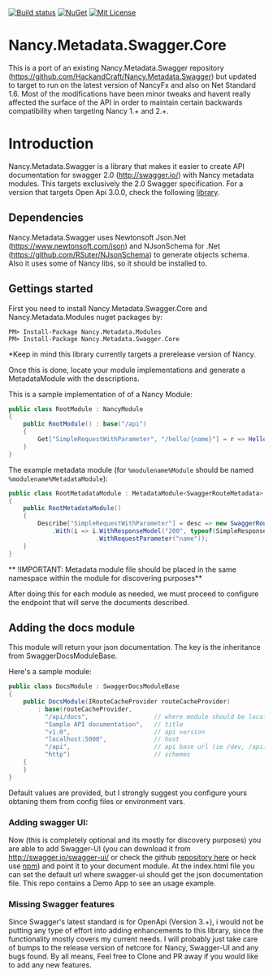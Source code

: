 [![Build status][build-svg]][build] [![NuGet][nuget-svg]][nuget] [![Mit License][mit-img]][mit]

# Nancy.Metadata.Swagger.Core 
This is a port of an existing Nancy.Metadata.Swagger repository (https://github.com/HackandCraft/Nancy.Metadata.Swagger) but updated to target to run on the latest version of NancyFx and also on Net Standard 1.6. Most of the modifications have been minor tweaks and havent really affected the surface of the API in order to maintain certain backwards compatibility when targeting Nancy 1.+ and 2.+.

# Introduction

Nancy.Metadata.Swagger is a library that makes it easier to create API documentation for swagger 2.0 (http://swagger.io/) with Nancy metadata modules. This targets exclusively the 2.0 Swagger specification. For a version that targets Open Api 3.0.0, check the following [library](https://github.com/Jaxelr/Nancy.Metadata.OpenApi).

## Dependencies

Nancy.Metadata.Swagger uses Newtonsoft Json.Net (https://www.newtonsoft.com/json) and NJsonSchema for .Net (https://github.com/RSuter/NJsonSchema) to generate objects schema. 
Also it uses some of Nancy libs, so it should be installed to.

## Gettings started

First you need to install Nancy.Metadata.Swagger.Core and Nancy.Metadata.Modules nuget packages by:

	PM> Install-Package Nancy.Metadata.Modules 
    PM> Install-Package Nancy.Metadata.Swagger.Core

*Keep in mind this library currently targets a prerelease version of Nancy. 

Once this is done, locate your module implementations and generate a MetadataModule with the descriptions.

This is a sample implementation of of a Nancy Module:

```c#
public class RootModule : NancyModule
{
	public RootModule() : base("/api")
	{
	    Get["SimpleRequestWithParameter", "/hello/{name}"] = r => Hello(r.name);
	}
}
```
The example metadata module (for ``%modulename%Module`` should be named ``%modulename%MetadataModule``):

```c#
public class RootMetadataModule : MetadataModule<SwaggerRouteMetadata>
{
    public RootMetadataModule()
    {
        Describe["SimpleRequestWithParameter"] = desc => new SwaggerRouteMetadata(desc)
            .With(i => i.WithResponseModel("200", typeof(SimpleResponseModel), "Sample response")
                        .WithRequestParameter("name"));
    }
}
```

** !IMPORTANT: Metadata module file should be placed in the same namespace within the module for discovering purposes**

After doing this for each module as needed, we must proceed to configure the endpoint that will serve the documents described. 

## Adding the docs module

This module  will return your json documentation. The key is the inheritance from SwaggerDocsModuleBase.

Here's a sample module:

```c#
public class DocsModule : SwaggerDocsModuleBase
{
    public DocsModule(IRouteCacheProvider routeCacheProvider) 
        : base(routeCacheProvider, 
          "/api/docs", 					// where module should be located
          "Sample API documentation",   // title
          "v1.0", 						// api version
          "localhost:5000",             // host
          "/api", 						// api base url (ie /dev, /api)
          "http")						// schemes
    {
    }
}
```

Default values are provided, but I strongly suggest you configure yours obtaning them from config files or environment vars.

### Adding swagger UI:

Now (this is completely optional and its mostly for discovery purposes) you are able to add Swagger-UI (you can download it from http://swagger.io/swagger-ui/ or check the github [repository here](https://github.com/swagger-api/swagger-ui) or heck use [npm](https://www.npmjs.com/package/swagger-ui)) and point it to your document module. At the index.html file you can set the default url where swagger-ui should get the json documentation file. This repo contains a Demo App to see an usage example.

### Missing Swagger features

Since Swagger's latest standard is for OpenApi (Version 3.+), i would not be putting any type of effort into adding enhancements to this library, since the functionality mostly covers my current needs. I will probably just take care of bumps to the release version of netcore for Nancy, Swagger-UI and any bugs found. By all means, Feel free to Clone and PR away if you would like to add any new features.


[mit-img]: http://img.shields.io/badge/License-MIT-blue.svg
[mit]: https://github.com/Jaxelr/Nancy.Metadata.Swagger.Core/blob/master/LICENSE
[build]: https://ci.appveyor.com/project/Jaxelr/nancy-metadata-swagger-core/branch/master
[build-svg]: https://ci.appveyor.com/api/projects/status/gkqlkxk28ig0r443/branch/master?svg=true
[nuget]: https://www.nuget.org/packages/Nancy.Metadata.Swagger.Core
[nuget-svg]: https://img.shields.io/nuget/v/Nancy.Metadata.Swagger.Core.svg
